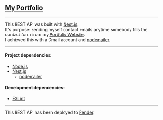 [My Portfolio](https://santiagoguastavino.com/)
---

---

This REST API was built with [Nest.js](https://nestjs.com/).   
It's purpose: sending myself contact emails anytime somebody fills the contact form from my [Portfolio Website](https://santiagoguastavino.com/).  
I achieved this with a Gmail account and [nodemailer](https://www.npmjs.com/package/nodemailer).

---

#### Project dependencies:
- [Node.js](https://nodejs.org)
- [Nest.js](https://nestjs.com/)
  - [nodemailer](https://www.npmjs.com/package/nodemailer)

#### Development dependencies:
- [ESLint](https://www.npmjs.com/package/eslint)

---

This REST API has been deployed to [Render](https://render.com/).
